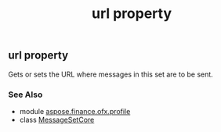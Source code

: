 ﻿---
title: url property
second_title: Aspose.Finance for Python via .NET API References
description: 
type: docs
weight: 120
url: /python-net/aspose.finance.ofx.profile/messagesetcore/url/
is_root: false
---

## url property


Gets or sets the URL where messages in this set are to be sent.

### See Also
* module [aspose.finance.ofx.profile](../../)
* class [MessageSetCore](/finance/python-net/aspose.finance.ofx.profile/messagesetcore)
